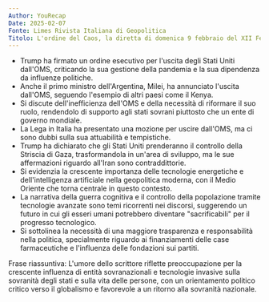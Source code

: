 ```yaml
---
Author: YouRecap
Date: 2025-02-07
Fonte: Limes Rivista Italiana di Geopolitica
Titolo: L'ordine del Caos, la diretta di domenica 9 febbraio del XII Festival di Limes a Genova
---
```


- Trump ha firmato un ordine esecutivo per l'uscita degli Stati Uniti dall'OMS, criticando la sua gestione della pandemia e la sua dipendenza da influenze politiche.
- Anche il primo ministro dell'Argentina, Milei, ha annunciato l'uscita dall'OMS, seguendo l'esempio di altri paesi come il Kenya.
- Si discute dell'inefficienza dell'OMS e della necessità di riformare il suo ruolo, rendendolo di supporto agli stati sovrani piuttosto che un ente di governo mondiale.
- La Lega in Italia ha presentato una mozione per uscire dall'OMS, ma ci sono dubbi sulla sua attuabilità e tempistiche.
- Trump ha dichiarato che gli Stati Uniti prenderanno il controllo della Striscia di Gaza, trasformandola in un'area di sviluppo, ma le sue affermazioni riguardo all'Iran sono contraddittorie.
- Si evidenzia la crescente importanza delle tecnologie energetiche e dell'intelligenza artificiale nella geopolitica moderna, con il Medio Oriente che torna centrale in questo contesto.
- La narrativa della guerra cognitiva e il controllo della popolazione tramite tecnologie avanzate sono temi ricorrenti nei discorsi, suggerendo un futuro in cui gli esseri umani potrebbero diventare "sacrificabili" per il progresso tecnologico.
- Si sottolinea la necessità di una maggiore trasparenza e responsabilità nella politica, specialmente riguardo ai finanziamenti delle case farmaceutiche e l'influenza delle fondazioni sui partiti.

Frase riassuntiva: L'umore dello scrittore riflette preoccupazione per la crescente influenza di entità sovranazionali e tecnologie invasive sulla sovranità degli stati e sulla vita delle persone, con un orientamento politico critico verso il globalismo e favorevole a un ritorno alla sovranità nazionale.
